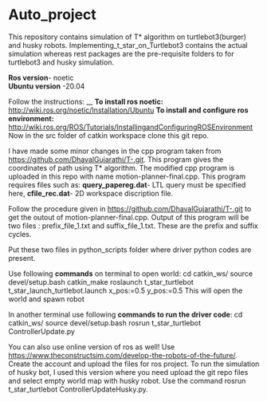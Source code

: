 # Auto_project
This repository contains simulation of T* algorithm on turtlebot3(burger) and husky robots.  Implementing_t_star_on_Turtlebot3 contains the actual simulation whereas rest packages are the pre-requisite folders to for turtlebot3 and husky simulation.

**Ros version**- noetic<br />
**Ubuntu version** -20.04

Follow the instructions: __ 
**To install ros noetic:** http://wiki.ros.org/noetic/Installation/Ubuntu 
**To install and configure ros environment:** http://wiki.ros.org/ROS/Tutorials/InstallingandConfiguringROSEnvironment 
Now in the src folder of catkin workspace clone this git repo.

 
I have made some minor changes in the cpp program taken from https://github.com/DhavalGujarathi/T-.git. This program gives the coordinates of path using T* algorithm. The modified cpp program is uploaded in this repo with name motion-planner-final.cpp. This program requires files such as:
**query_papereg.dat**- LTL query must be specified here,
**cfile_rec.dat**- 2D workspace discription file.

Follow the procedure given in https://github.com/DhavalGujarathi/T-.git to get the outout of motion-planner-final.cpp. Output of this program will be two files : prefix_file_1.txt and suffix_file_1.txt. These are the prefix and suffix cycles.

Put these two files in python_scripts folder where driver python codes are present.

Use following **commands** on terminal to open world:
cd catkin_ws/
source devel/setup.bash
catkin_make
roslaunch t_star_turtlebot t_star_launch_turtlebot.launch x_pos:=0.5 y_pos:=0.5
This will open the world and spawn robot

In another terminal use following **commands to run the driver code**:
cd catkin_ws/
source devel/setup.bash
rosrun t_star_turtlebot ControllerUpdate.py

You can also use online version of ros as well!
Use https://www.theconstructsim.com/develop-the-robots-of-the-future/. Create the account and upload the files for ros project.
To run the simulation of husky bot, I used this version where you need upload the git repo files and select empty world map with husky robot. Use the command rosrun t_star_turtlebot ControllerUpdateHusky.py.
